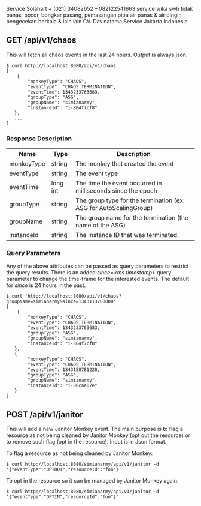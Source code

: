 Service Solahart + (021) 34082652 – 082122541663 service wika swh tidak panas, bocor, bongkar pasang, pemasangan pipa air panas & air dingin pengecekan berkala & lain lain CV. Davinatama Service Jakarta Indonesia
## GET /api/v1/chaos

This will fetch all chaos events in the last 24 hours.  Output is always json.

    $ curl http://localhost:8080/api/v1/chaos
    [   
        {   
            "monkeyType": "CHAOS",
            "eventType": "CHAOS_TERMINATION",
            "eventTime": 1343233763683,
            "groupType": "ASG",
            "groupName": "simianarmy",
            "instanceId": "i-804f7cf8"
       },
       ...
    ]

### Response Description
<table>
<tr><th>Name</th><th>Type</th><th>Description</th></tr>
<tr><td>monkeyType</td><td>string</td><td>The monkey that created the event</td></tr>
<tr><td>eventType</td><td>string</td><td>The event type</td></tr>
<tr><td>eventTime</td><td>long int</td><td>The time the event occurred in milliseconds since the epoch</td></tr>
<tr><td>groupType</td><td>string</td><td>The group type for the termination (ex: ASG for AutoScalingGroup)</td></tr>
<tr><td>groupName</td><td>string</td><td>The group name for the termination (the name of the ASG)</td></tr>
<tr><td>instanceId</td><td>string</td><td>The Instance ID that was terminated.</td></tr>
</table>

### Query Parameters
Any of the above attributes can be passed as query parameters to restrict the query results.  There is an added *since=&lt;ms timestamp&gt;* query parameter to change the time-frame for the interested events.  The default for *since* is 24 hours in the past.

    $ curl 'http://localhost:8080/api/v1/chaos?groupName=simianarmy&since=1343113200000'
    [   
        {   
            "monkeyType": "CHAOS",
            "eventType": "CHAOS_TERMINATION",
            "eventTime": 1343233763683,
            "groupType": "ASG",
            "groupName": "simianarmy",
            "instanceId": "i-804f7cf8"
       },
       {   
            "monkeyType": "CHAOS",
            "eventType": "CHAOS_TERMINATION",
            "eventTime": 1343158781228,
            "groupType": "ASG",
            "groupName": "simianarmy",
            "instanceId": "i-06cae07e"
       }
    ]

## POST /api/v1/janitor

This will add a new Janitor Monkey event. The main purpose is to flag a resource as not being cleaned by Janitor Monkey (opt out the resource) or to remove such flag (opt in the resource). Input is in Json format.

To flag a resource as not being cleaned by Janitor Monkey:
    
    $ curl http://localhost:8080/simianarmy/api/v1/janitor -d '{"eventType":"OPTOUT","resourceId":"foo"}'

To opt in the resource so it can be managed by Janitor Monkey again.
    
    $ curl http://localhost:8080/simianarmy/api/v1/janitor -d '{"eventType":"OPTIN","resourceId":"foo"}'
